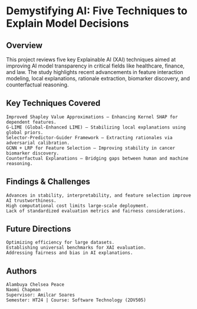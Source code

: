 # Demystifying AI: Five Techniques to Explain Model Decisions
## Overview

This project reviews five key Explainable AI (XAI) techniques aimed at improving AI model transparency in critical fields like healthcare, finance, and law. The study highlights recent advancements in feature interaction modeling, local explanations, rationale extraction, biomarker discovery, and counterfactual reasoning.

## Key Techniques Covered

    Improved Shapley Value Approximations – Enhancing Kernel SHAP for dependent features.
    G-LIME (Global-Enhanced LIME) – Stabilizing local explanations using global priors.
    Selector-Predictor-Guider Framework – Extracting rationales via adversarial calibration.
    GCNN + LRP for Feature Selection – Improving stability in cancer biomarker discovery.
    Counterfactual Explanations – Bridging gaps between human and machine reasoning.

## Findings & Challenges

    Advances in stability, interpretability, and feature selection improve AI trustworthiness.
    High computational cost limits large-scale deployment.
    Lack of standardized evaluation metrics and fairness considerations.

## Future Directions

    Optimizing efficiency for large datasets.
    Establishing universal benchmarks for XAI evaluation.
    Addressing fairness and bias in AI explanations.

## Authors

    Alambuya Chelsea Peace
    Naomi Chapman
    Supervisor: Amilcar Soares
    Semester: HT24 | Course: Software Technology (2DV505)
